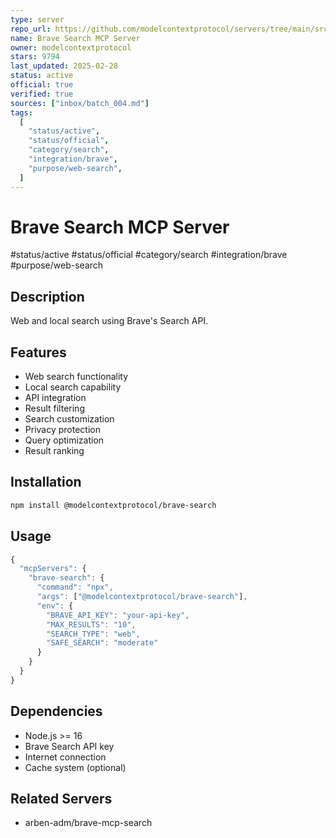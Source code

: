 ```yaml
---
type: server
repo_url: https://github.com/modelcontextprotocol/servers/tree/main/src/brave-search
name: Brave Search MCP Server
owner: modelcontextprotocol
stars: 9794
last_updated: 2025-02-28
status: active
official: true
verified: true
sources: ["inbox/batch_004.md"]
tags:
  [
    "status/active",
    "status/official",
    "category/search",
    "integration/brave",
    "purpose/web-search",
  ]
---
```


# Brave Search MCP Server

#status/active #status/official #category/search #integration/brave #purpose/web-search

## Description

Web and local search using Brave's Search API.

## Features

- Web search functionality
- Local search capability
- API integration
- Result filtering
- Search customization
- Privacy protection
- Query optimization
- Result ranking

## Installation

```bash
npm install @modelcontextprotocol/brave-search
```

## Usage

```javascript
{
  "mcpServers": {
    "brave-search": {
      "command": "npx",
      "args": ["@modelcontextprotocol/brave-search"],
      "env": {
        "BRAVE_API_KEY": "your-api-key",
        "MAX_RESULTS": "10",
        "SEARCH_TYPE": "web",
        "SAFE_SEARCH": "moderate"
      }
    }
  }
}
```

## Dependencies

- Node.js >= 16
- Brave Search API key
- Internet connection
- Cache system (optional)

## Related Servers

- arben-adm/brave-mcp-search
